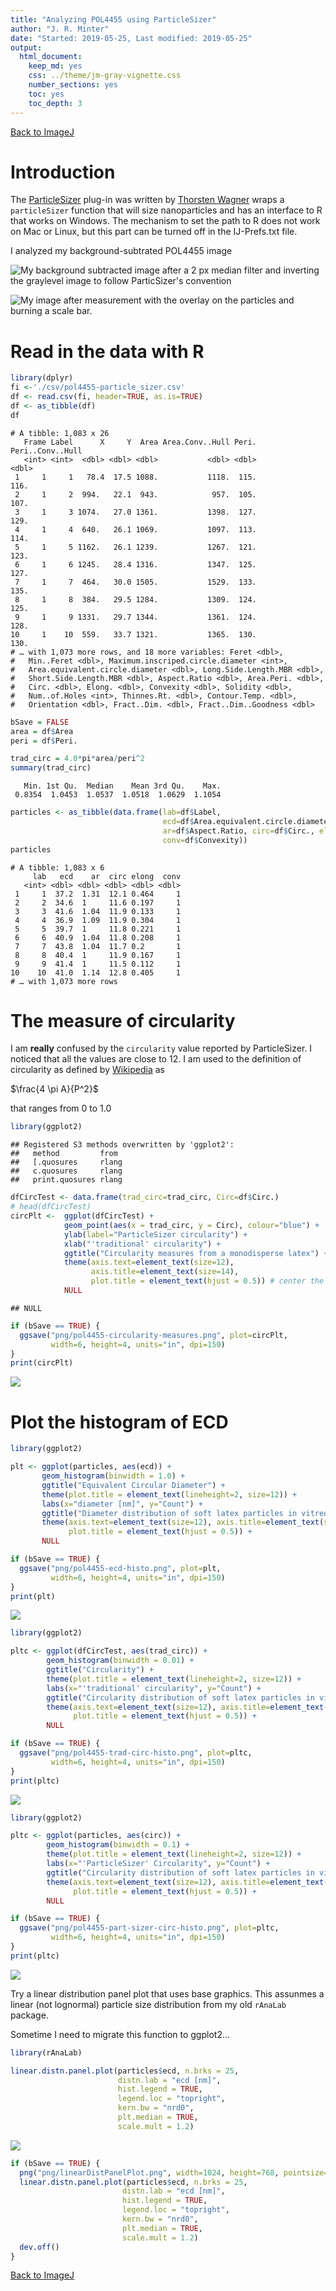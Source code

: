 ```yaml
---
title: "Analyzing POL4455 using ParticleSizer"
author: "J. R. Minter"
date: "Started: 2019-05-25, Last modified: 2019-05-25"
output:
  html_document:
    keep_md: yes
    css: ../theme/jm-gray-vignette.css
    number_sections: yes
    toc: yes
    toc_depth: 3
---
```


[Back to ImageJ](ImageJ.html)


# Introduction

The [ParticleSizer](https://imagej.net/ParticleSizer) plug-in was written by
[Thorsten Wagner](https://github.com/thorstenwagner) wraps a `particleSizer`
function that will size nanoparticles and has an interface to R that works
on Windows. The mechanism to set the path to R does not work on Mac or
Linux, but this part can be turned off in the IJ-Prefs.txt file.

I analyzed my background-subtrated POL4455 image

![My background subtracted image after a 2 px median filter and inverting the graylevel image to follow ParticSizer's convention ](png/POL-4455-16bit-Img01-bks-mf_inv.png)

![My image after measurement with the overlay on the particles and burning a scale bar. ](png/POL-4455-16bit-Img01-bks-ana.png)

# Read in the data with R


```r
library(dplyr)
fi <-'./csv/pol4455-particle_sizer.csv'
df <- read.csv(fi, header=TRUE, as.is=TRUE)
df <- as_tibble(df)
df
```

```
# A tibble: 1,083 x 26
   Frame Label      X     Y  Area Area.Conv..Hull Peri. Peri..Conv..Hull
   <int> <int>  <dbl> <dbl> <dbl>           <dbl> <dbl>            <dbl>
 1     1     1   78.4  17.5 1088.           1118.  115.             116.
 2     1     2  994.   22.1  943.            957.  105.             107.
 3     1     3 1074.   27.0 1361.           1398.  127.             129.
 4     1     4  640.   26.1 1069.           1097.  113.             114.
 5     1     5 1162.   26.1 1239.           1267.  121.             123.
 6     1     6 1245.   28.4 1316.           1347.  125.             127.
 7     1     7  464.   30.0 1505.           1529.  133.             135.
 8     1     8  384.   29.5 1284.           1309.  124.             125.
 9     1     9 1331.   29.7 1344.           1361.  124.             128.
10     1    10  559.   33.7 1321.           1365.  130.             130.
# … with 1,073 more rows, and 18 more variables: Feret <dbl>,
#   Min..Feret <dbl>, Maximum.inscriped.circle.diameter <int>,
#   Area.equivalent.circle.diameter <dbl>, Long.Side.Length.MBR <dbl>,
#   Short.Side.Length.MBR <dbl>, Aspect.Ratio <dbl>, Area.Peri. <dbl>,
#   Circ. <dbl>, Elong. <dbl>, Convexity <dbl>, Solidity <dbl>,
#   Num..of.Holes <int>, Thinnes.Rt. <dbl>, Contour.Temp. <dbl>,
#   Orientation <dbl>, Fract..Dim. <dbl>, Fract..Dim..Goodness <dbl>
```

```r
bSave = FALSE
area = df$Area
peri = df$Peri.

trad_circ = 4.0*pi*area/peri^2
summary(trad_circ)
```

```
   Min. 1st Qu.  Median    Mean 3rd Qu.    Max. 
 0.8354  1.0453  1.0537  1.0518  1.0629  1.1054 
```

```r
particles <- as_tibble(data.frame(lab=df$Label,
                                  ecd=df$Area.equivalent.circle.diameter,
                                  ar=df$Aspect.Ratio, circ=df$Circ., elong=df$Elong.,
                                  conv=df$Convexity))
particles
```

```
# A tibble: 1,083 x 6
     lab   ecd    ar  circ elong  conv
   <int> <dbl> <dbl> <dbl> <dbl> <dbl>
 1     1  37.2  1.31  12.1 0.464     1
 2     2  34.6  1     11.6 0.197     1
 3     3  41.6  1.04  11.9 0.133     1
 4     4  36.9  1.09  11.9 0.304     1
 5     5  39.7  1     11.8 0.221     1
 6     6  40.9  1.04  11.8 0.208     1
 7     7  43.8  1.04  11.7 0.2       1
 8     8  40.4  1     11.9 0.167     1
 9     9  41.4  1     11.5 0.112     1
10    10  41.0  1.14  12.8 0.405     1
# … with 1,073 more rows
```
# The measure of circularity

I am **really** confused by the `circularity` value reported by ParticleSizer.
I noticed that all the values are close to 12. I am used to the definition of
circularity as defined by [Wikipedia](https://en.wikipedia.org/wiki/Shape_factor_(image_analysis_and_microscopy)#Circularity)
as

$\frac{4  \pi A}{P^2}$

that ranges from 0 to 1.0


```r
library(ggplot2)
```

```
## Registered S3 methods overwritten by 'ggplot2':
##   method         from 
##   [.quosures     rlang
##   c.quosures     rlang
##   print.quosures rlang
```

```r
dfCircTest <- data.frame(trad_circ=trad_circ, Circ=df$Circ.)
# head(dfCircTest)
circPlt <-  ggplot(dfCircTest) +  
            geom_point(aes(x = trad_circ, y = Circ), colour="blue") +
            ylab(label="ParticleSizer circularity") + 
            xlab("'traditional' circularity") +
            ggtitle("Circularity measures from a monodisperse latex") +
            theme(axis.text=element_text(size=12),
                  axis.title=element_text(size=14),
                  plot.title = element_text(hjust = 0.5)) # center the title
            NULL
```

```
## NULL
```

```r
if (bSave == TRUE) {
  ggsave("png/pol4455-circularity-measures.png", plot=circPlt,
         width=6, height=4, units="in", dpi=150)
}
print(circPlt)
```

![](ana-pol4455_files/figure-html/testCircPlt-1.png)<!-- -->

# Plot the histogram of ECD


```r
library(ggplot2)

plt <- ggplot(particles, aes(ecd)) +
       geom_histogram(binwidth = 1.0) +
       ggtitle("Equivalent Circular Diameter") +
       theme(plot.title = element_text(lineheight=2, size=12)) +
       labs(x="diameter [nm]", y="Count") +
       ggtitle("Diameter distribution of soft latex particles in vitreous ice") +
       theme(axis.text=element_text(size=12), axis.title=element_text(size=14),
             plot.title = element_text(hjust = 0.5)) +
       NULL

if (bSave == TRUE) {
  ggsave("png/pol4455-ecd-histo.png", plot=plt,
         width=6, height=4, units="in", dpi=150)
}
print(plt)
```

![](ana-pol4455_files/figure-html/plotECD-1.png)<!-- -->


```r
library(ggplot2)

pltc <- ggplot(dfCircTest, aes(trad_circ)) +
        geom_histogram(binwidth = 0.01) +
        ggtitle("Circularity") +
        theme(plot.title = element_text(lineheight=2, size=12)) +
        labs(x="'traditional' circularity", y="Count") +
        ggtitle("Circularity distribution of soft latex particles in vitreous ice") +
        theme(axis.text=element_text(size=12), axis.title=element_text(size=14),
              plot.title = element_text(hjust = 0.5)) +
        NULL

if (bSave == TRUE) {
  ggsave("png/pol4455-trad-circ-histo.png", plot=pltc,
         width=6, height=4, units="in", dpi=150)
}
print(pltc)
```

![](ana-pol4455_files/figure-html/plot_trad_circ-1.png)<!-- -->



```r
library(ggplot2)

pltc <- ggplot(particles, aes(circ)) +
        geom_histogram(binwidth = 0.1) +
        theme(plot.title = element_text(lineheight=2, size=12)) +
        labs(x="'ParticleSizer' Circularity", y="Count") +
        ggtitle("Circularity distribution of soft latex particles in vitreous ice") +
        theme(axis.text=element_text(size=12), axis.title=element_text(size=14),
              plot.title = element_text(hjust = 0.5)) +
        NULL

if (bSave == TRUE) {
  ggsave("png/pol4455-part-sizer-circ-histo.png", plot=pltc,
         width=6, height=4, units="in", dpi=150)
}
print(pltc)
```

![](ana-pol4455_files/figure-html/plotTradCirc-1.png)<!-- -->

Try a linear distribution panel plot that uses base graphics. This assunmes
a linear (not lognormal) particle size distribution from my old `rAnaLab`
package.

Sometime I need to migrate this function to ggplot2...



```r
library(rAnaLab)

linear.distn.panel.plot(particles$ecd, n.brks = 25,
                        distn.lab = "ecd [nm]",
                        hist.legend = TRUE,
                        legend.loc = "topright",
                        kern.bw = "nrd0",
                        plt.median = TRUE,
                        scale.mult = 1.2)
```

![](ana-pol4455_files/figure-html/linearDistPanelPlot-1.png)<!-- -->

```r
if (bSave == TRUE) {
  png("png/linearDistPanelPlot.png", width=1024, height=768, pointsize=24)
  linear.distn.panel.plot(particles$ecd, n.brks = 25,
                         distn.lab = "ecd [nm]",
                         hist.legend = TRUE,
                         legend.loc = "topright",
                         kern.bw = "nrd0",
                         plt.median = TRUE,
                         scale.mult = 1.2)
  dev.off()
}
```

[Back to ImageJ](ImageJ.html)
